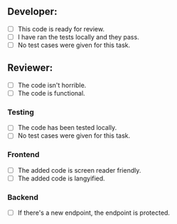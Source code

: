## Developer:
- [ ] This code is ready for review.
- [ ] I have ran the tests locally and they pass.
- [ ] No test cases were given for this task.

## Reviewer:
- [ ] The code isn't horrible.
- [ ] The code is functional.

### Testing
- [ ] The code has been tested locally.
- [ ] No test cases were given for this task.

### Frontend
- [ ] The added code is screen reader friendly.
- [ ] The added code is langyified.

### Backend
- [ ] If there's a new endpoint, the endpoint is protected.